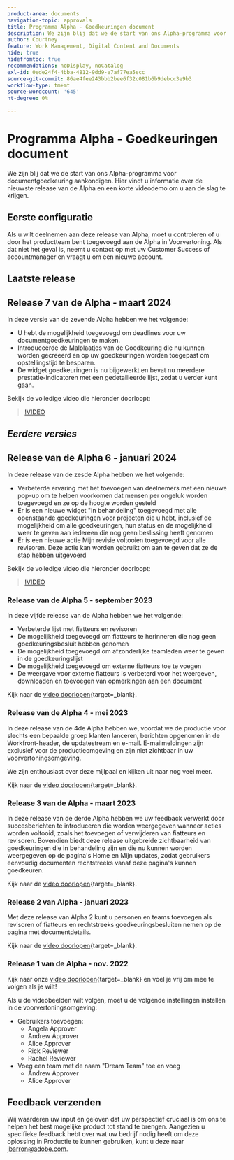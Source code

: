 ```yaml
---
product-area: documents
navigation-topic: approvals
title: Programma Alpha - Goedkeuringen document
description: We zijn blij dat we de start van ons Alpha-programma voor documentgoedkeuring aankondigen. Hier vindt u informatie over de nieuwste release van de Alpha en een korte videodemo om u aan de slag te krijgen.
author: Courtney
feature: Work Management, Digital Content and Documents
hide: true
hidefromtoc: true
recommendations: noDisplay, noCatalog
exl-id: 0ede24f4-4bba-4812-9dd9-e7af77ea5ecc
source-git-commit: 86ae4fee243bbb2bee6f32c081b6b9debcc3e9b3
workflow-type: tm+mt
source-wordcount: '645'
ht-degree: 0%

---
```


# Programma Alpha - Goedkeuringen document

We zijn blij dat we de start van ons Alpha-programma voor documentgoedkeuring aankondigen. Hier vindt u informatie over de nieuwste release van de Alpha en een korte videodemo om u aan de slag te krijgen.

## Eerste configuratie

Als u wilt deelnemen aan deze release van Alpha, moet u controleren of u door het productteam bent toegevoegd aan de Alpha in Voorvertoning. Als dat niet het geval is, neemt u contact op met uw Customer Success of accountmanager en vraagt u om een nieuwe account.

## Laatste release

## Release 7 van de Alpha - maart 2024

In deze versie van de zevende Alpha hebben we het volgende:

* U hebt de mogelijkheid toegevoegd om deadlines voor uw documentgoedkeuringen te maken.
* Introduceerde de Malplaatjes van de Goedkeuring die nu kunnen worden gecreeerd en op uw goedkeuringen worden toegepast om opstellingstijd te besparen.
* De widget goedkeuringen is nu bijgewerkt en bevat nu meerdere prestatie-indicatoren met een gedetailleerde lijst, zodat u verder kunt gaan.

Bekijk de volledige video die hieronder doorloopt:

>[!VIDEO](https://video.tv.adobe.com/v/3428023/)

## _Eerdere versies_

## Release van de Alpha 6 - januari 2024

In deze release van de zesde Alpha hebben we het volgende:

* Verbeterde ervaring met het toevoegen van deelnemers met een nieuwe pop-up om te helpen voorkomen dat mensen per ongeluk worden toegevoegd en ze op de hoogte worden gesteld
* Er is een nieuwe widget &quot;In behandeling&quot; toegevoegd met alle openstaande goedkeuringen voor projecten die u hebt, inclusief de mogelijkheid om alle goedkeuringen, hun status en de mogelijkheid weer te geven aan iedereen die nog geen beslissing heeft genomen
* Er is een nieuwe actie Mijn revisie voltooien toegevoegd voor alle revisoren. Deze actie kan worden gebruikt om aan te geven dat ze de stap hebben uitgevoerd

Bekijk de volledige video die hieronder doorloopt:

>[!VIDEO](https://video.tv.adobe.com/v/3426860/)

### Release van de Alpha 5 - september 2023

In deze vijfde release van de Alpha hebben we het volgende:

* Verbeterde lijst met fiatteurs en revisoren
* De mogelijkheid toegevoegd om fiatteurs te herinneren die nog geen goedkeuringsbesluit hebben genomen
* De mogelijkheid toegevoegd om afzonderlijke teamleden weer te geven in de goedkeuringslijst
* De mogelijkheid toegevoegd om externe fiatteurs toe te voegen
* De weergave voor externe fiatteurs is verbeterd voor het weergeven, downloaden en toevoegen van opmerkingen aan een document

Kijk naar de [video doorlopen](https://video.tv.adobe.com/v/3424613/){target=_blank}.

### Release van de Alpha 4 - mei 2023

In deze release van de 4de Alpha hebben we, voordat we de productie voor slechts een bepaalde groep klanten lanceren, berichten opgenomen in de Workfront-header, de updatestream en e-mail. E-mailmeldingen zijn exclusief voor de productieomgeving en zijn niet zichtbaar in uw voorvertoningsomgeving. <!--If you're interested in having this release implemented in your production environment on June 14th, please reach out to me directly at jbarron@adobe.com.-->

We zijn enthousiast over deze mijlpaal en kijken uit naar nog veel meer.

Kijk naar de [video doorlopen](https://video.tv.adobe.com/v/3420094/){target=_blank}.

### Release 3 van de Alpha - maart 2023

In deze release van de derde Alpha hebben we uw feedback verwerkt door succesberichten te introduceren die worden weergegeven wanneer acties worden voltooid, zoals het toevoegen of verwijderen van fiatteurs en revisoren. Bovendien biedt deze release uitgebreide zichtbaarheid van goedkeuringen die in behandeling zijn en die nu kunnen worden weergegeven op de pagina&#39;s Home en Mijn updates, zodat gebruikers eenvoudig documenten rechtstreeks vanaf deze pagina&#39;s kunnen goedkeuren.

Kijk naar de [video doorlopen](https://video.tv.adobe.com/v/3417854/){target=_blank}.

### Release 2 van Alpha - januari 2023

Met deze release van Alpha 2 kunt u personen en teams toevoegen als revisoren of fiatteurs en rechtstreeks goedkeuringsbesluiten nemen op de pagina met documentdetails.

Kijk naar de [video doorlopen](https://video.tv.adobe.com/v/3413941){target=_blank}.

### Release 1 van de Alpha - nov. 2022

Kijk naar onze [video doorlopen](https://video.tv.adobe.com/v/3412837){target=_blank} en voel je vrij om mee te volgen als je wilt!

Als u de videobeelden wilt volgen, moet u de volgende instellingen instellen in de voorvertoningsomgeving:

* Gebruikers toevoegen:
   * Angela Approver
   * Andrew Approver
   * Alice Approver
   * Rick Reviewer
   * Rachel Reviewer
* Voeg een team met de naam &quot;Dream Team&quot; toe en voeg
   * Andrew Approver
   * Alice Approver

## Feedback verzenden

Wij waarderen uw input en geloven dat uw perspectief cruciaal is om ons te helpen het best mogelijke product tot stand te brengen. Aangezien u specifieke feedback hebt over wat uw bedrijf nodig heeft om deze oplossing in Productie te kunnen gebruiken, kunt u deze naar [jbarron@adobe.com](mailto:jbarron@adobe.com).
